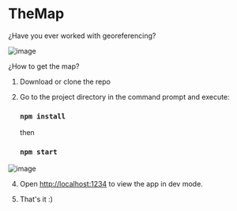 # TheMap

¿Have you ever worked with georeferencing?

![image](https://user-images.githubusercontent.com/44687875/211937069-bc082c35-77be-40e7-ad5a-f2ec685321f3.png)

¿How to get the map?

1. Download or clone the repo

3. Go to the project directory in the command prompt and execute:

   ### `npm install`

   then

   ### `npm start`
   
![image](https://user-images.githubusercontent.com/44687875/211937798-c0c045f7-2936-47fd-bc6b-731b8d92081a.png)
   


4. Open [http://localhost:1234](http://localhost:1234) to view the app in dev mode.

5. That's it :)

